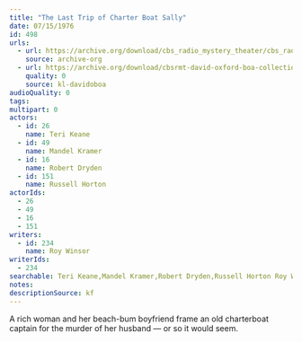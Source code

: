 ```yaml
---
title: "The Last Trip of Charter Boat Sally"
date: 07/15/1976
id: 498
urls: 
  - url: https://archive.org/download/cbs_radio_mystery_theater/cbs_radio_mystery_theater-0451-0500.zip/cbs_radio_mystery_theater-0451-0500%2Fcbsrmt_0498_the_last_trip_of_charter_boat_sally.mp3
    source: archive-org
  - url: https://archive.org/download/cbsrmt-david-oxford-boa-collection/CBSRMT-760715-0498-The-Last-Trip-of-Charter-Boat-Sally-(128-48)_WBBM-JE-{BoA}.mp3
    quality: 0
    source: kl-davidoboa
audioQuality: 0
tags: 
multipart: 0
actors:  
  - id: 26
    name: Teri Keane  
  - id: 49
    name: Mandel Kramer  
  - id: 16
    name: Robert Dryden  
  - id: 151
    name: Russell Horton
actorIds:  
  - 26  
  - 49  
  - 16  
  - 151
writers:  
  - id: 234
    name: Roy Winsor
writerIds:  
  - 234
searchable: Teri Keane,Mandel Kramer,Robert Dryden,Russell Horton Roy Winsor
notes: 
descriptionSource: kf
---
```

A rich woman and her beach-bum boyfriend frame an old charterboat captain for the murder of her husband — or so it would seem.